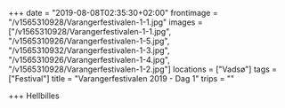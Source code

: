+++
date = "2019-08-08T02:35:30+02:00"
frontimage = "/v1565310928/Varangerfestivalen-1-1.jpg"
images = ["/v1565310928/Varangerfestivalen-1-1.jpg", "/v1565310926/Varangerfestivalen-1-5.jpg", "/v1565310932/Varangerfestivalen-1-3.jpg", "/v1565310926/Varangerfestivalen-1-4.jpg", "/v1565310928/Varangerfestivalen-1-2.jpg"]
locations = ["Vadsø"]
tags = ["Festival"]
title = "Varangerfestivalen 2019 - Dag 1"
trips = ""

+++
Hellbilles